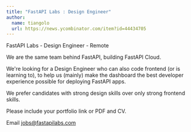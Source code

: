 ```yaml
---
title: "FastAPI Labs : Design Engineer"
author:
  name: tiangolo
  url: https://news.ycombinator.com/item?id=44434705
---
```


<JobNavigation />

FastAPI Labs - Design Engineer - Remote

We are the same team behind FastAPI, building FastAPI Cloud.

We&#x27;re looking for a Design Engineer who can also code frontend (or is learning to), to help us (mainly) make the dashboard the best developer experience possible for deploying FastAPI apps.

We prefer candidates with strong design skills over only strong frontend skills.

Please include your portfolio link or PDF and CV.

Email jobs@fastapilabs.com
<JobApplication />
